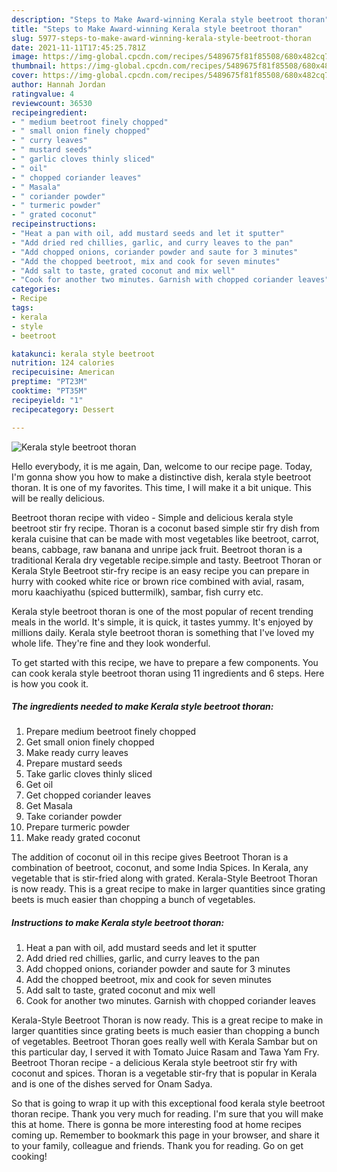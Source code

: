 ```yaml
---
description: "Steps to Make Award-winning Kerala style beetroot thoran"
title: "Steps to Make Award-winning Kerala style beetroot thoran"
slug: 5977-steps-to-make-award-winning-kerala-style-beetroot-thoran
date: 2021-11-11T17:45:25.781Z
image: https://img-global.cpcdn.com/recipes/5489675f81f85508/680x482cq70/kerala-style-beetroot-thoran-recipe-main-photo.jpg
thumbnail: https://img-global.cpcdn.com/recipes/5489675f81f85508/680x482cq70/kerala-style-beetroot-thoran-recipe-main-photo.jpg
cover: https://img-global.cpcdn.com/recipes/5489675f81f85508/680x482cq70/kerala-style-beetroot-thoran-recipe-main-photo.jpg
author: Hannah Jordan
ratingvalue: 4
reviewcount: 36530
recipeingredient:
- " medium beetroot finely chopped"
- " small onion finely chopped"
- " curry leaves"
- " mustard seeds"
- " garlic cloves thinly sliced"
- " oil"
- " chopped coriander leaves"
- " Masala"
- " coriander powder"
- " turmeric powder"
- " grated coconut"
recipeinstructions:
- "Heat a pan with oil, add mustard seeds and let it sputter"
- "Add dried red chillies, garlic, and curry leaves to the pan"
- "Add chopped onions, coriander powder and saute for 3 minutes"
- "Add the chopped beetroot, mix and cook for seven minutes"
- "Add salt to taste, grated coconut and mix well"
- "Cook for another two minutes. Garnish with chopped coriander leaves"
categories:
- Recipe
tags:
- kerala
- style
- beetroot

katakunci: kerala style beetroot 
nutrition: 124 calories
recipecuisine: American
preptime: "PT23M"
cooktime: "PT35M"
recipeyield: "1"
recipecategory: Dessert

---
```



![Kerala style beetroot thoran](https://img-global.cpcdn.com/recipes/5489675f81f85508/680x482cq70/kerala-style-beetroot-thoran-recipe-main-photo.jpg)

Hello everybody, it is me again, Dan, welcome to our recipe page. Today, I'm gonna show you how to make a distinctive dish, kerala style beetroot thoran. It is one of my favorites. This time, I will make it a bit unique. This will be really delicious.

Beetroot thoran recipe with video - Simple and delicious kerala style beetroot stir fry recipe. Thoran is a coconut based simple stir fry dish from kerala cuisine that can be made with most vegetables like beetroot, carrot, beans, cabbage, raw banana and unripe jack fruit. Beetroot thoran is a traditional Kerala dry vegetable recipe.simple and tasty. Beetroot Thoran or Kerala Style Beetroot stir-fry recipe is an easy recipe you can prepare in hurry with cooked white rice or brown rice combined with avial, rasam, moru kaachiyathu (spiced buttermilk), sambar, fish curry etc.

Kerala style beetroot thoran is one of the most popular of recent trending meals in the world. It's simple, it is quick, it tastes yummy. It's enjoyed by millions daily. Kerala style beetroot thoran is something that I've loved my whole life. They're fine and they look wonderful.


To get started with this recipe, we have to prepare a few components. You can cook kerala style beetroot thoran using 11 ingredients and 6 steps. Here is how you cook it.

<!--inarticleads1-->

##### The ingredients needed to make Kerala style beetroot thoran:

1. Prepare  medium beetroot finely chopped
1. Get  small onion finely chopped
1. Make ready  curry leaves
1. Prepare  mustard seeds
1. Take  garlic cloves thinly sliced
1. Get  oil
1. Get  chopped coriander leaves
1. Get  Masala
1. Take  coriander powder
1. Prepare  turmeric powder
1. Make ready  grated coconut


The addition of coconut oil in this recipe gives Beetroot Thoran is a combination of beetroot, coconut, and some India Spices. In Kerala, any vegetable that is stir-fried along with grated. Kerala-Style Beetroot Thoran is now ready. This is a great recipe to make in larger quantities since grating beets is much easier than chopping a bunch of vegetables. 

<!--inarticleads2-->

##### Instructions to make Kerala style beetroot thoran:

1. Heat a pan with oil, add mustard seeds and let it sputter
1. Add dried red chillies, garlic, and curry leaves to the pan
1. Add chopped onions, coriander powder and saute for 3 minutes
1. Add the chopped beetroot, mix and cook for seven minutes
1. Add salt to taste, grated coconut and mix well
1. Cook for another two minutes. Garnish with chopped coriander leaves


Kerala-Style Beetroot Thoran is now ready. This is a great recipe to make in larger quantities since grating beets is much easier than chopping a bunch of vegetables. Beetroot Thoran goes really well with Kerala Sambar but on this particular day, I served it with Tomato Juice Rasam and Tawa Yam Fry. Beetroot Thoran recipe - a delicious Kerala style beetroot stir fry with coconut and spices. Thoran is a vegetable stir-fry that is popular in Kerala and is one of the dishes served for Onam Sadya. 

So that is going to wrap it up with this exceptional food kerala style beetroot thoran recipe. Thank you very much for reading. I'm sure that you will make this at home. There is gonna be more interesting food at home recipes coming up. Remember to bookmark this page in your browser, and share it to your family, colleague and friends. Thank you for reading. Go on get cooking!
